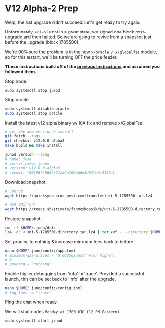 # V12 Alpha-2 Prep

Welp, the last upgrade didn't succeed. Let's get ready to try again.

Unfortunately, `uni-5` is not in a great state, we signed one block post-upgrade and then halted. So we are going to revive from a snapshot just before the upgrade (block 1785500).

We're 90% sure the problem is in the new `x/oracle / x/globalfee` module, so for this restart, we'll be turning OFF the price feeder.

**These instructions build off of the [previous instructions](./03_V12_ALPHA_UPGRADE.md) and assumed you followed them.**

Stop node:

```sh
sudo systemctl stop junod
```

Stop oracle:

```sh
sudo systemctl disable oracle
sudo systemctl stop oracle
```

Install the latest v12 alpha binary w/ ICA fix and remove x/GlobalFee:

```sh
# get the new version & install
git fetch --tags
git checkout v12.0.0-alpha3
make build && make install

junod version --long
# name: juno
# server_name: junod
# version: v12.0.0-alpha3
# commit: 1401967c8662e74a49a7004d6e4d04fe6f4139e1
```

Download snapshot:

```sh
# Source
wget https://quicksync.cros-nest.com/transfer/uni-5-1785500.tar.lz4

# USA (Mirror)
wget https://reece.sh/private/fanmoskoasjkde/uni-5-1785500-directory.tar.lz4
```

Restore snapshot:

```sh
rm -rf $HOME/.juno/data
lz4 -dc < uni-5-1785500-directory.tar.lz4 | tar xvf - --directory $HOME/.juno
```

Set pruning to nothing & increase minimum fees back to before

```sh
nano $HOME/.juno/config/app.toml
# minimum-gas-prices = "0.0025ujunox" #(or higher)
# &
# pruning = "nothing"
```

Enable higher debugging from 'info' to 'trace'. Provided a successful launch, this can be set back to 'info' after the upgrade.

```sh
nano $HOME/.juno/config/config.toml
# log_level = "trace"
```

Ping the chat when ready.

We will start nodes `Monday at 1700 UTC (12 PM Eastern)`

```sh
sudo systemctl start junod
```
